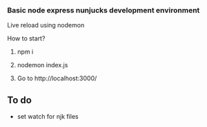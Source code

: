 
### Basic node express nunjucks development environment

Live reload using nodemon

How to start? 
1. npm i 

2. nodemon index.js

3. Go to http://localhost:3000/

## To do
- set watch for njk files
